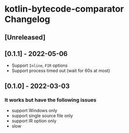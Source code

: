 <!-- Keep a Changelog guide -> https://keepachangelog.com -->

# kotlin-bytecode-comparator Changelog

## [Unreleased]

## [0.1.1] - 2022-05-06
- Support `Inline`, `FIR` options
- Support process timed out (wait for 60s at most)

## [0.1.0] - 2022-03-03
### It works but have the following issues
- support Windows only
- support single source file only
- support IR option only
- slow

